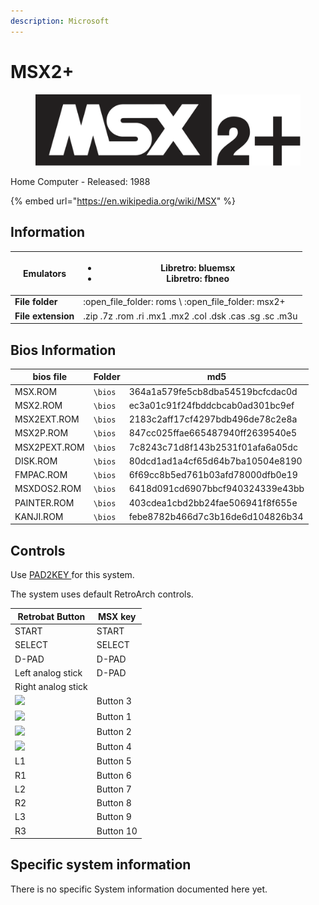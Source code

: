```yaml
---
description: Microsoft
---
```


# MSX2+

<figure><img src="https://raw.githubusercontent.com/fabricecaruso/es-theme-carbon/52ff37c9e265587d006945a2ba695b5a962b3a3d/art/logos/msx2%2B.svg" alt=""><figcaption></figcaption></figure>

Home Computer - Released: 1988

{% embed url="https://en.wikipedia.org/wiki/MSX" %}

## Information

| **Emulators**      | <ul><li>Libretro: bluemsx</li><li>Libretro: fbneo</li></ul> |
| ------------------ | ----------------------------------------------------------- |
| **File folder**    | :open\_file\_folder: roms \ :open\_file\_folder: msx2+      |
| **File extension** | .zip .7z .rom .ri .mx1 .mx2 .col .dsk .cas .sg .sc .m3u     |

## Bios Information

| bios file    | Folder  | md5                              |
| ------------ | ------- | -------------------------------- |
| MSX.ROM      | `\bios` | 364a1a579fe5cb8dba54519bcfcdac0d |
| MSX2.ROM     | `\bios` | ec3a01c91f24fbddcbcab0ad301bc9ef |
| MSX2EXT.ROM  | `\bios` | 2183c2aff17cf4297bdb496de78c2e8a |
| MSX2P.ROM    | `\bios` | 847cc025ffae665487940ff2639540e5 |
| MSX2PEXT.ROM | `\bios` | 7c8243c71d8f143b2531f01afa6a05dc |
| DISK.ROM     | `\bios` | 80dcd1ad1a4cf65d64b7ba10504e8190 |
| FMPAC.ROM    | `\bios` | 6f69cc8b5ed761b03afd78000dfb0e19 |
| MSXDOS2.ROM  | `\bios` | 6418d091cd6907bbcf940324339e43bb |
| PAINTER.ROM  | `\bios` | 403cdea1cbd2bb24fae506941f8f655e |
| KANJI.ROM    | `\bios` | febe8782b466d7c3b16de6d104826b34 |

## Controls

Use [PAD2KEY ](../../../controllers/pad2key.md)for this system.

The system uses default RetroArch controls.

| Retrobat Button                                       | MSX key   |
| ----------------------------------------------------- | --------- |
| START                                                 | START     |
| SELECT                                                | SELECT    |
| D-PAD                                                 | D-PAD     |
| Left analog stick                                     | D-PAD     |
| Right analog stick                                    |           |
| ![](<../../../.gitbook/assets/image (2) (1) (1).png>) | Button 3  |
| ![](<../../../.gitbook/assets/image (1) (2) (1).png>) | Button 1  |
| ![](<../../../.gitbook/assets/image (4) (1).png>)     | Button 2  |
| ![](<../../../.gitbook/assets/image (3) (1) (2).png>) | Button 4  |
| L1                                                    | Button 5  |
| R1                                                    | Button 6  |
| L2                                                    | Button 7  |
| R2                                                    | Button 8  |
| L3                                                    | Button 9  |
| R3                                                    | Button 10 |

## Specific system information

There is no specific System information documented here yet.
